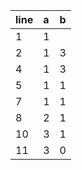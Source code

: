 | line | a  | b  |
| ---- |:---|:---|
| 1    | 1  |   |
| 2   | 1  | 3  |
| 4   | 1  | 3  |
| 5   | 1  | 1  |
| 7   | 1  | 1  |
| 8   | 2  | 1  |
| 10  | 3  | 1  |
| 11  | 3  | 0  |